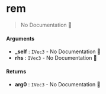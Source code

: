 # rem

> No Documentation 🚧

#### Arguments

- **\_self** : `IVec3` \- No Documentation 🚧
- **rhs** : `IVec3` \- No Documentation 🚧

#### Returns

- **arg0** : `IVec3` \- No Documentation 🚧